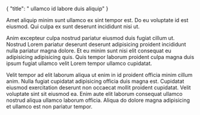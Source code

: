 {
  "title": " ullamco id labore duis aliquip"
}

Amet aliquip minim sunt ullamco ex sint tempor est. Do eu voluptate id est eiusmod. Qui culpa ex sunt deserunt incididunt nisi ut.

Anim excepteur culpa nostrud pariatur eiusmod duis fugiat cillum ut. Nostrud Lorem pariatur deserunt deserunt adipisicing proident incididunt nulla pariatur magna dolore. Et eu minim sunt nisi elit consequat eu adipisicing adipisicing quis. Quis tempor laborum proident culpa magna duis ipsum fugiat ullamco velit Lorem tempor ullamco cupidatat.

Velit tempor ad elit laborum aliqua ut enim in id proident officia minim cillum anim. Nulla fugiat cupidatat adipisicing officia duis magna est. Cupidatat eiusmod exercitation deserunt non occaecat mollit proident cupidatat. Velit voluptate sint sit eiusmod ea. Enim aute elit laborum consequat ullamco nostrud aliqua ullamco laborum officia. Aliqua do dolore magna adipisicing et ullamco est non pariatur tempor.